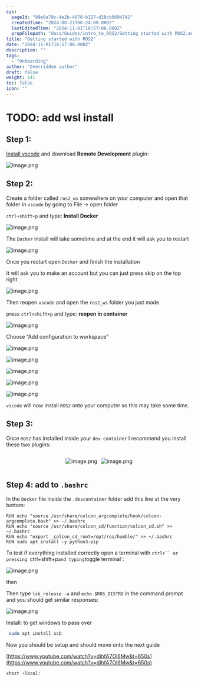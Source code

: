 ```yaml
---
sys:
  pageId: "89e0a78c-4e2b-4070-b327-d28cb0694742"
  createdTime: "2024-08-21T00:24:00.000Z"
  lastEditedTime: "2024-11-01T18:57:00.000Z"
  propFilepath: "docs/Guides/intro_to_ROS2/Getting started with ROS2.md"
title: "Getting started with ROS2"
date: "2024-11-01T18:57:00.000Z"
description: ""
tags:
  - "Onboarding"
author: "Overridden author"
draft: false
weight: 141
toc: false
icon: ""
---
```


# TODO: add wsl install

## Step 1:

[Install vscode](https://code.visualstudio.com/download) and download **Remote Development** plugin:

![image.png](https://prod-files-secure.s3.us-west-2.amazonaws.com/d518164a-d88e-44d1-a4ee-3adb3bd8bce0/efb52993-1881-4a40-b95e-6f020334f022/image.png?X-Amz-Algorithm=AWS4-HMAC-SHA256&X-Amz-Content-Sha256=UNSIGNED-PAYLOAD&X-Amz-Credential=ASIAZI2LB4665Q37XAJY%2F20250221%2Fus-west-2%2Fs3%2Faws4_request&X-Amz-Date=20250221T140141Z&X-Amz-Expires=3600&X-Amz-Security-Token=IQoJb3JpZ2luX2VjEK7%2F%2F%2F%2F%2F%2F%2F%2F%2F%2FwEaCXVzLXdlc3QtMiJIMEYCIQCZPgdI%2F3qPvLQEOP2yECyIrNjD8sZI3QN7WcQjPzMRIQIhAKAPVBmQdqjxRLormRiO3KaG4zca0fKyCZlXlDd3UfLNKogECNf%2F%2F%2F%2F%2F%2F%2F%2F%2F%2FwEQABoMNjM3NDIzMTgzODA1IgywpGN7%2FGf0Je4cUPIq3AOVRGWo2bHyiAUK0unOOr26WCANhUjbQkrkDXbn2oQOvsZzgEf207s6LXiButrX009kNhzw2p4zgjFln%2FCJmYfJMwzNF7OAUQszMWieSplZv5wXKIOMLSgJrwHXT8%2FuFEfDucvoHIB9%2BKmibf0HvtM0f8tYslFPYnfHI5LHikGxxqZwS9%2FuTSqysbeOltwbps3nVvs3k3DObpHvj%2BR3mb0QvtZnEt6yNzDFHbUon%2Fi5uP25wsWc2syvWWDR7bSbCXKfAsuCQfBMPJSIaLQVt4X2CNzEDq%2BCsIl0KANxjeC0lp6YmEfwLgtJ5bQO2sK0vMtKYgxxIctM2i7KNMN9WlcAhNLyRhS2wTGhwP4vCy4xLcmcz6P7hBWawMZQ9%2BiRH2%2FCWu1TaFtPG%2Fq%2BY0frJrO8dDzJPdLdz7pXNNu0onNpZVXZ3gnTsVmCkbh1l9UQIKkny7%2BXzsVDD%2FZ1mADE87%2FuZYyjEb5I1GzHzmCvDwbut6DsvixERtgwT82p%2FieEF2Lc5MEaVeuyf06AsOLaM4FYeXZCV0MhK8eLkVXpa%2BZptl5ONdOUkAKgQfjviTjU%2FkirXaQSs1dDKeagg97tbESIwgxSuQgq6GnFScD3eDldecjup7Y9cz6slubO6zD7geK9BjqkAaS7SL8botQZWk8b%2FZUIPBQWc%2FCKslyxlnGie5FTo0KfCibNjLg6AuYwN%2FiWl86SNmgHHvd95gJtMYyQb3rOcxdhGz1QZMlu29KqPzLGxN5UVpWYghz01YUbO5ofiJFycvP55MiFkvh1C5tIf%2BzAMBQKCo0zk%2FOko8ypukf45zUtzY7e4huGNt5DCW6awolf7K5Lq%2BD3M2X66B%2FGILJZo77RWP0o&X-Amz-Signature=9ac1afae3ed5c8502635e8c13ffd5dcc4547ef7326a5c8f6a3e4531247dd6d6c&X-Amz-SignedHeaders=host&x-id=GetObject)

## Step 2:

Create a folder called `ros2_ws` somewhere on your computer and open that folder in `vscode` by going to File → open folder 

`ctrl+shift+p` and type: **Install Docker**

![image.png](https://prod-files-secure.s3.us-west-2.amazonaws.com/d518164a-d88e-44d1-a4ee-3adb3bd8bce0/2269dc0e-1cd5-47ff-bceb-c04ad9b2eab0/image.png?X-Amz-Algorithm=AWS4-HMAC-SHA256&X-Amz-Content-Sha256=UNSIGNED-PAYLOAD&X-Amz-Credential=ASIAZI2LB4665Q37XAJY%2F20250221%2Fus-west-2%2Fs3%2Faws4_request&X-Amz-Date=20250221T140141Z&X-Amz-Expires=3600&X-Amz-Security-Token=IQoJb3JpZ2luX2VjEK7%2F%2F%2F%2F%2F%2F%2F%2F%2F%2FwEaCXVzLXdlc3QtMiJIMEYCIQCZPgdI%2F3qPvLQEOP2yECyIrNjD8sZI3QN7WcQjPzMRIQIhAKAPVBmQdqjxRLormRiO3KaG4zca0fKyCZlXlDd3UfLNKogECNf%2F%2F%2F%2F%2F%2F%2F%2F%2F%2FwEQABoMNjM3NDIzMTgzODA1IgywpGN7%2FGf0Je4cUPIq3AOVRGWo2bHyiAUK0unOOr26WCANhUjbQkrkDXbn2oQOvsZzgEf207s6LXiButrX009kNhzw2p4zgjFln%2FCJmYfJMwzNF7OAUQszMWieSplZv5wXKIOMLSgJrwHXT8%2FuFEfDucvoHIB9%2BKmibf0HvtM0f8tYslFPYnfHI5LHikGxxqZwS9%2FuTSqysbeOltwbps3nVvs3k3DObpHvj%2BR3mb0QvtZnEt6yNzDFHbUon%2Fi5uP25wsWc2syvWWDR7bSbCXKfAsuCQfBMPJSIaLQVt4X2CNzEDq%2BCsIl0KANxjeC0lp6YmEfwLgtJ5bQO2sK0vMtKYgxxIctM2i7KNMN9WlcAhNLyRhS2wTGhwP4vCy4xLcmcz6P7hBWawMZQ9%2BiRH2%2FCWu1TaFtPG%2Fq%2BY0frJrO8dDzJPdLdz7pXNNu0onNpZVXZ3gnTsVmCkbh1l9UQIKkny7%2BXzsVDD%2FZ1mADE87%2FuZYyjEb5I1GzHzmCvDwbut6DsvixERtgwT82p%2FieEF2Lc5MEaVeuyf06AsOLaM4FYeXZCV0MhK8eLkVXpa%2BZptl5ONdOUkAKgQfjviTjU%2FkirXaQSs1dDKeagg97tbESIwgxSuQgq6GnFScD3eDldecjup7Y9cz6slubO6zD7geK9BjqkAaS7SL8botQZWk8b%2FZUIPBQWc%2FCKslyxlnGie5FTo0KfCibNjLg6AuYwN%2FiWl86SNmgHHvd95gJtMYyQb3rOcxdhGz1QZMlu29KqPzLGxN5UVpWYghz01YUbO5ofiJFycvP55MiFkvh1C5tIf%2BzAMBQKCo0zk%2FOko8ypukf45zUtzY7e4huGNt5DCW6awolf7K5Lq%2BD3M2X66B%2FGILJZo77RWP0o&X-Amz-Signature=07f696a491c5c8a137fa2a67292c13ca27f62f7eb327bd2686c258ec523740da&X-Amz-SignedHeaders=host&x-id=GetObject)

The `Docker` install will take sometime and at the end it will ask you to restart

![image.png](https://prod-files-secure.s3.us-west-2.amazonaws.com/d518164a-d88e-44d1-a4ee-3adb3bd8bce0/ed233f78-be33-4b1f-b89c-9c346c0e961e/image.png?X-Amz-Algorithm=AWS4-HMAC-SHA256&X-Amz-Content-Sha256=UNSIGNED-PAYLOAD&X-Amz-Credential=ASIAZI2LB4665Q37XAJY%2F20250221%2Fus-west-2%2Fs3%2Faws4_request&X-Amz-Date=20250221T140141Z&X-Amz-Expires=3600&X-Amz-Security-Token=IQoJb3JpZ2luX2VjEK7%2F%2F%2F%2F%2F%2F%2F%2F%2F%2FwEaCXVzLXdlc3QtMiJIMEYCIQCZPgdI%2F3qPvLQEOP2yECyIrNjD8sZI3QN7WcQjPzMRIQIhAKAPVBmQdqjxRLormRiO3KaG4zca0fKyCZlXlDd3UfLNKogECNf%2F%2F%2F%2F%2F%2F%2F%2F%2F%2FwEQABoMNjM3NDIzMTgzODA1IgywpGN7%2FGf0Je4cUPIq3AOVRGWo2bHyiAUK0unOOr26WCANhUjbQkrkDXbn2oQOvsZzgEf207s6LXiButrX009kNhzw2p4zgjFln%2FCJmYfJMwzNF7OAUQszMWieSplZv5wXKIOMLSgJrwHXT8%2FuFEfDucvoHIB9%2BKmibf0HvtM0f8tYslFPYnfHI5LHikGxxqZwS9%2FuTSqysbeOltwbps3nVvs3k3DObpHvj%2BR3mb0QvtZnEt6yNzDFHbUon%2Fi5uP25wsWc2syvWWDR7bSbCXKfAsuCQfBMPJSIaLQVt4X2CNzEDq%2BCsIl0KANxjeC0lp6YmEfwLgtJ5bQO2sK0vMtKYgxxIctM2i7KNMN9WlcAhNLyRhS2wTGhwP4vCy4xLcmcz6P7hBWawMZQ9%2BiRH2%2FCWu1TaFtPG%2Fq%2BY0frJrO8dDzJPdLdz7pXNNu0onNpZVXZ3gnTsVmCkbh1l9UQIKkny7%2BXzsVDD%2FZ1mADE87%2FuZYyjEb5I1GzHzmCvDwbut6DsvixERtgwT82p%2FieEF2Lc5MEaVeuyf06AsOLaM4FYeXZCV0MhK8eLkVXpa%2BZptl5ONdOUkAKgQfjviTjU%2FkirXaQSs1dDKeagg97tbESIwgxSuQgq6GnFScD3eDldecjup7Y9cz6slubO6zD7geK9BjqkAaS7SL8botQZWk8b%2FZUIPBQWc%2FCKslyxlnGie5FTo0KfCibNjLg6AuYwN%2FiWl86SNmgHHvd95gJtMYyQb3rOcxdhGz1QZMlu29KqPzLGxN5UVpWYghz01YUbO5ofiJFycvP55MiFkvh1C5tIf%2BzAMBQKCo0zk%2FOko8ypukf45zUtzY7e4huGNt5DCW6awolf7K5Lq%2BD3M2X66B%2FGILJZo77RWP0o&X-Amz-Signature=1935a8e0e3050055ef83d218f67222e8e415873dda1003429855adc9cae9cd41&X-Amz-SignedHeaders=host&x-id=GetObject)

Once you restart open `Docker` and finish the installation

It will ask you to make an account but you can just press skip on the top right

![image.png](https://prod-files-secure.s3.us-west-2.amazonaws.com/d518164a-d88e-44d1-a4ee-3adb3bd8bce0/21010ad9-1659-4fd9-9f59-9932a09b2a3d/image.png?X-Amz-Algorithm=AWS4-HMAC-SHA256&X-Amz-Content-Sha256=UNSIGNED-PAYLOAD&X-Amz-Credential=ASIAZI2LB4665Q37XAJY%2F20250221%2Fus-west-2%2Fs3%2Faws4_request&X-Amz-Date=20250221T140141Z&X-Amz-Expires=3600&X-Amz-Security-Token=IQoJb3JpZ2luX2VjEK7%2F%2F%2F%2F%2F%2F%2F%2F%2F%2FwEaCXVzLXdlc3QtMiJIMEYCIQCZPgdI%2F3qPvLQEOP2yECyIrNjD8sZI3QN7WcQjPzMRIQIhAKAPVBmQdqjxRLormRiO3KaG4zca0fKyCZlXlDd3UfLNKogECNf%2F%2F%2F%2F%2F%2F%2F%2F%2F%2FwEQABoMNjM3NDIzMTgzODA1IgywpGN7%2FGf0Je4cUPIq3AOVRGWo2bHyiAUK0unOOr26WCANhUjbQkrkDXbn2oQOvsZzgEf207s6LXiButrX009kNhzw2p4zgjFln%2FCJmYfJMwzNF7OAUQszMWieSplZv5wXKIOMLSgJrwHXT8%2FuFEfDucvoHIB9%2BKmibf0HvtM0f8tYslFPYnfHI5LHikGxxqZwS9%2FuTSqysbeOltwbps3nVvs3k3DObpHvj%2BR3mb0QvtZnEt6yNzDFHbUon%2Fi5uP25wsWc2syvWWDR7bSbCXKfAsuCQfBMPJSIaLQVt4X2CNzEDq%2BCsIl0KANxjeC0lp6YmEfwLgtJ5bQO2sK0vMtKYgxxIctM2i7KNMN9WlcAhNLyRhS2wTGhwP4vCy4xLcmcz6P7hBWawMZQ9%2BiRH2%2FCWu1TaFtPG%2Fq%2BY0frJrO8dDzJPdLdz7pXNNu0onNpZVXZ3gnTsVmCkbh1l9UQIKkny7%2BXzsVDD%2FZ1mADE87%2FuZYyjEb5I1GzHzmCvDwbut6DsvixERtgwT82p%2FieEF2Lc5MEaVeuyf06AsOLaM4FYeXZCV0MhK8eLkVXpa%2BZptl5ONdOUkAKgQfjviTjU%2FkirXaQSs1dDKeagg97tbESIwgxSuQgq6GnFScD3eDldecjup7Y9cz6slubO6zD7geK9BjqkAaS7SL8botQZWk8b%2FZUIPBQWc%2FCKslyxlnGie5FTo0KfCibNjLg6AuYwN%2FiWl86SNmgHHvd95gJtMYyQb3rOcxdhGz1QZMlu29KqPzLGxN5UVpWYghz01YUbO5ofiJFycvP55MiFkvh1C5tIf%2BzAMBQKCo0zk%2FOko8ypukf45zUtzY7e4huGNt5DCW6awolf7K5Lq%2BD3M2X66B%2FGILJZo77RWP0o&X-Amz-Signature=79daf97090c354ac593a0b9d8709bf5335234137ef6347045a437e10d1f78277&X-Amz-SignedHeaders=host&x-id=GetObject)

Then reopen `vscode` and open the `ros2_ws` folder you just made

press `ctrl+shift+p` and type: **reopen in container**

![image.png](https://prod-files-secure.s3.us-west-2.amazonaws.com/d518164a-d88e-44d1-a4ee-3adb3bd8bce0/4e93b8c2-41ad-488c-8095-c74205196118/image.png?X-Amz-Algorithm=AWS4-HMAC-SHA256&X-Amz-Content-Sha256=UNSIGNED-PAYLOAD&X-Amz-Credential=ASIAZI2LB4665Q37XAJY%2F20250221%2Fus-west-2%2Fs3%2Faws4_request&X-Amz-Date=20250221T140141Z&X-Amz-Expires=3600&X-Amz-Security-Token=IQoJb3JpZ2luX2VjEK7%2F%2F%2F%2F%2F%2F%2F%2F%2F%2FwEaCXVzLXdlc3QtMiJIMEYCIQCZPgdI%2F3qPvLQEOP2yECyIrNjD8sZI3QN7WcQjPzMRIQIhAKAPVBmQdqjxRLormRiO3KaG4zca0fKyCZlXlDd3UfLNKogECNf%2F%2F%2F%2F%2F%2F%2F%2F%2F%2FwEQABoMNjM3NDIzMTgzODA1IgywpGN7%2FGf0Je4cUPIq3AOVRGWo2bHyiAUK0unOOr26WCANhUjbQkrkDXbn2oQOvsZzgEf207s6LXiButrX009kNhzw2p4zgjFln%2FCJmYfJMwzNF7OAUQszMWieSplZv5wXKIOMLSgJrwHXT8%2FuFEfDucvoHIB9%2BKmibf0HvtM0f8tYslFPYnfHI5LHikGxxqZwS9%2FuTSqysbeOltwbps3nVvs3k3DObpHvj%2BR3mb0QvtZnEt6yNzDFHbUon%2Fi5uP25wsWc2syvWWDR7bSbCXKfAsuCQfBMPJSIaLQVt4X2CNzEDq%2BCsIl0KANxjeC0lp6YmEfwLgtJ5bQO2sK0vMtKYgxxIctM2i7KNMN9WlcAhNLyRhS2wTGhwP4vCy4xLcmcz6P7hBWawMZQ9%2BiRH2%2FCWu1TaFtPG%2Fq%2BY0frJrO8dDzJPdLdz7pXNNu0onNpZVXZ3gnTsVmCkbh1l9UQIKkny7%2BXzsVDD%2FZ1mADE87%2FuZYyjEb5I1GzHzmCvDwbut6DsvixERtgwT82p%2FieEF2Lc5MEaVeuyf06AsOLaM4FYeXZCV0MhK8eLkVXpa%2BZptl5ONdOUkAKgQfjviTjU%2FkirXaQSs1dDKeagg97tbESIwgxSuQgq6GnFScD3eDldecjup7Y9cz6slubO6zD7geK9BjqkAaS7SL8botQZWk8b%2FZUIPBQWc%2FCKslyxlnGie5FTo0KfCibNjLg6AuYwN%2FiWl86SNmgHHvd95gJtMYyQb3rOcxdhGz1QZMlu29KqPzLGxN5UVpWYghz01YUbO5ofiJFycvP55MiFkvh1C5tIf%2BzAMBQKCo0zk%2FOko8ypukf45zUtzY7e4huGNt5DCW6awolf7K5Lq%2BD3M2X66B%2FGILJZo77RWP0o&X-Amz-Signature=c647419bf619ce1384746918368d7e3096fc82d97074777b52633556bafe7494&X-Amz-SignedHeaders=host&x-id=GetObject)

Choose “Add configuration to workspace”

![image.png](https://prod-files-secure.s3.us-west-2.amazonaws.com/d518164a-d88e-44d1-a4ee-3adb3bd8bce0/9560b282-5060-4989-ba37-97e7b2c22476/image.png?X-Amz-Algorithm=AWS4-HMAC-SHA256&X-Amz-Content-Sha256=UNSIGNED-PAYLOAD&X-Amz-Credential=ASIAZI2LB4665Q37XAJY%2F20250221%2Fus-west-2%2Fs3%2Faws4_request&X-Amz-Date=20250221T140141Z&X-Amz-Expires=3600&X-Amz-Security-Token=IQoJb3JpZ2luX2VjEK7%2F%2F%2F%2F%2F%2F%2F%2F%2F%2FwEaCXVzLXdlc3QtMiJIMEYCIQCZPgdI%2F3qPvLQEOP2yECyIrNjD8sZI3QN7WcQjPzMRIQIhAKAPVBmQdqjxRLormRiO3KaG4zca0fKyCZlXlDd3UfLNKogECNf%2F%2F%2F%2F%2F%2F%2F%2F%2F%2FwEQABoMNjM3NDIzMTgzODA1IgywpGN7%2FGf0Je4cUPIq3AOVRGWo2bHyiAUK0unOOr26WCANhUjbQkrkDXbn2oQOvsZzgEf207s6LXiButrX009kNhzw2p4zgjFln%2FCJmYfJMwzNF7OAUQszMWieSplZv5wXKIOMLSgJrwHXT8%2FuFEfDucvoHIB9%2BKmibf0HvtM0f8tYslFPYnfHI5LHikGxxqZwS9%2FuTSqysbeOltwbps3nVvs3k3DObpHvj%2BR3mb0QvtZnEt6yNzDFHbUon%2Fi5uP25wsWc2syvWWDR7bSbCXKfAsuCQfBMPJSIaLQVt4X2CNzEDq%2BCsIl0KANxjeC0lp6YmEfwLgtJ5bQO2sK0vMtKYgxxIctM2i7KNMN9WlcAhNLyRhS2wTGhwP4vCy4xLcmcz6P7hBWawMZQ9%2BiRH2%2FCWu1TaFtPG%2Fq%2BY0frJrO8dDzJPdLdz7pXNNu0onNpZVXZ3gnTsVmCkbh1l9UQIKkny7%2BXzsVDD%2FZ1mADE87%2FuZYyjEb5I1GzHzmCvDwbut6DsvixERtgwT82p%2FieEF2Lc5MEaVeuyf06AsOLaM4FYeXZCV0MhK8eLkVXpa%2BZptl5ONdOUkAKgQfjviTjU%2FkirXaQSs1dDKeagg97tbESIwgxSuQgq6GnFScD3eDldecjup7Y9cz6slubO6zD7geK9BjqkAaS7SL8botQZWk8b%2FZUIPBQWc%2FCKslyxlnGie5FTo0KfCibNjLg6AuYwN%2FiWl86SNmgHHvd95gJtMYyQb3rOcxdhGz1QZMlu29KqPzLGxN5UVpWYghz01YUbO5ofiJFycvP55MiFkvh1C5tIf%2BzAMBQKCo0zk%2FOko8ypukf45zUtzY7e4huGNt5DCW6awolf7K5Lq%2BD3M2X66B%2FGILJZo77RWP0o&X-Amz-Signature=3bd74f533c68e1fc98b2f45264aba966f3f6243d05ce0d6df57d8a00acec5904&X-Amz-SignedHeaders=host&x-id=GetObject)

![image.png](https://prod-files-secure.s3.us-west-2.amazonaws.com/d518164a-d88e-44d1-a4ee-3adb3bd8bce0/2ee63f81-886b-48e8-a553-dc6e5eac99e4/image.png?X-Amz-Algorithm=AWS4-HMAC-SHA256&X-Amz-Content-Sha256=UNSIGNED-PAYLOAD&X-Amz-Credential=ASIAZI2LB4665Q37XAJY%2F20250221%2Fus-west-2%2Fs3%2Faws4_request&X-Amz-Date=20250221T140141Z&X-Amz-Expires=3600&X-Amz-Security-Token=IQoJb3JpZ2luX2VjEK7%2F%2F%2F%2F%2F%2F%2F%2F%2F%2FwEaCXVzLXdlc3QtMiJIMEYCIQCZPgdI%2F3qPvLQEOP2yECyIrNjD8sZI3QN7WcQjPzMRIQIhAKAPVBmQdqjxRLormRiO3KaG4zca0fKyCZlXlDd3UfLNKogECNf%2F%2F%2F%2F%2F%2F%2F%2F%2F%2FwEQABoMNjM3NDIzMTgzODA1IgywpGN7%2FGf0Je4cUPIq3AOVRGWo2bHyiAUK0unOOr26WCANhUjbQkrkDXbn2oQOvsZzgEf207s6LXiButrX009kNhzw2p4zgjFln%2FCJmYfJMwzNF7OAUQszMWieSplZv5wXKIOMLSgJrwHXT8%2FuFEfDucvoHIB9%2BKmibf0HvtM0f8tYslFPYnfHI5LHikGxxqZwS9%2FuTSqysbeOltwbps3nVvs3k3DObpHvj%2BR3mb0QvtZnEt6yNzDFHbUon%2Fi5uP25wsWc2syvWWDR7bSbCXKfAsuCQfBMPJSIaLQVt4X2CNzEDq%2BCsIl0KANxjeC0lp6YmEfwLgtJ5bQO2sK0vMtKYgxxIctM2i7KNMN9WlcAhNLyRhS2wTGhwP4vCy4xLcmcz6P7hBWawMZQ9%2BiRH2%2FCWu1TaFtPG%2Fq%2BY0frJrO8dDzJPdLdz7pXNNu0onNpZVXZ3gnTsVmCkbh1l9UQIKkny7%2BXzsVDD%2FZ1mADE87%2FuZYyjEb5I1GzHzmCvDwbut6DsvixERtgwT82p%2FieEF2Lc5MEaVeuyf06AsOLaM4FYeXZCV0MhK8eLkVXpa%2BZptl5ONdOUkAKgQfjviTjU%2FkirXaQSs1dDKeagg97tbESIwgxSuQgq6GnFScD3eDldecjup7Y9cz6slubO6zD7geK9BjqkAaS7SL8botQZWk8b%2FZUIPBQWc%2FCKslyxlnGie5FTo0KfCibNjLg6AuYwN%2FiWl86SNmgHHvd95gJtMYyQb3rOcxdhGz1QZMlu29KqPzLGxN5UVpWYghz01YUbO5ofiJFycvP55MiFkvh1C5tIf%2BzAMBQKCo0zk%2FOko8ypukf45zUtzY7e4huGNt5DCW6awolf7K5Lq%2BD3M2X66B%2FGILJZo77RWP0o&X-Amz-Signature=590a35c69b0d8e4521bd31f5bbcbb58a94c6d6db890820b60628228efa7fdaf7&X-Amz-SignedHeaders=host&x-id=GetObject)

![image.png](https://prod-files-secure.s3.us-west-2.amazonaws.com/d518164a-d88e-44d1-a4ee-3adb3bd8bce0/ae1580b2-b048-407e-aed9-b584224a7a04/image.png?X-Amz-Algorithm=AWS4-HMAC-SHA256&X-Amz-Content-Sha256=UNSIGNED-PAYLOAD&X-Amz-Credential=ASIAZI2LB4665Q37XAJY%2F20250221%2Fus-west-2%2Fs3%2Faws4_request&X-Amz-Date=20250221T140141Z&X-Amz-Expires=3600&X-Amz-Security-Token=IQoJb3JpZ2luX2VjEK7%2F%2F%2F%2F%2F%2F%2F%2F%2F%2FwEaCXVzLXdlc3QtMiJIMEYCIQCZPgdI%2F3qPvLQEOP2yECyIrNjD8sZI3QN7WcQjPzMRIQIhAKAPVBmQdqjxRLormRiO3KaG4zca0fKyCZlXlDd3UfLNKogECNf%2F%2F%2F%2F%2F%2F%2F%2F%2F%2FwEQABoMNjM3NDIzMTgzODA1IgywpGN7%2FGf0Je4cUPIq3AOVRGWo2bHyiAUK0unOOr26WCANhUjbQkrkDXbn2oQOvsZzgEf207s6LXiButrX009kNhzw2p4zgjFln%2FCJmYfJMwzNF7OAUQszMWieSplZv5wXKIOMLSgJrwHXT8%2FuFEfDucvoHIB9%2BKmibf0HvtM0f8tYslFPYnfHI5LHikGxxqZwS9%2FuTSqysbeOltwbps3nVvs3k3DObpHvj%2BR3mb0QvtZnEt6yNzDFHbUon%2Fi5uP25wsWc2syvWWDR7bSbCXKfAsuCQfBMPJSIaLQVt4X2CNzEDq%2BCsIl0KANxjeC0lp6YmEfwLgtJ5bQO2sK0vMtKYgxxIctM2i7KNMN9WlcAhNLyRhS2wTGhwP4vCy4xLcmcz6P7hBWawMZQ9%2BiRH2%2FCWu1TaFtPG%2Fq%2BY0frJrO8dDzJPdLdz7pXNNu0onNpZVXZ3gnTsVmCkbh1l9UQIKkny7%2BXzsVDD%2FZ1mADE87%2FuZYyjEb5I1GzHzmCvDwbut6DsvixERtgwT82p%2FieEF2Lc5MEaVeuyf06AsOLaM4FYeXZCV0MhK8eLkVXpa%2BZptl5ONdOUkAKgQfjviTjU%2FkirXaQSs1dDKeagg97tbESIwgxSuQgq6GnFScD3eDldecjup7Y9cz6slubO6zD7geK9BjqkAaS7SL8botQZWk8b%2FZUIPBQWc%2FCKslyxlnGie5FTo0KfCibNjLg6AuYwN%2FiWl86SNmgHHvd95gJtMYyQb3rOcxdhGz1QZMlu29KqPzLGxN5UVpWYghz01YUbO5ofiJFycvP55MiFkvh1C5tIf%2BzAMBQKCo0zk%2FOko8ypukf45zUtzY7e4huGNt5DCW6awolf7K5Lq%2BD3M2X66B%2FGILJZo77RWP0o&X-Amz-Signature=20c6983c447d500e47e8e3b396b6f2be3613c0eb4e3bc0fe0cc3b2b87b6d1114&X-Amz-SignedHeaders=host&x-id=GetObject)

![image.png](https://prod-files-secure.s3.us-west-2.amazonaws.com/d518164a-d88e-44d1-a4ee-3adb3bd8bce0/53255b28-f75e-430f-b9e3-c0ac8577e42b/image.png?X-Amz-Algorithm=AWS4-HMAC-SHA256&X-Amz-Content-Sha256=UNSIGNED-PAYLOAD&X-Amz-Credential=ASIAZI2LB4665Q37XAJY%2F20250221%2Fus-west-2%2Fs3%2Faws4_request&X-Amz-Date=20250221T140141Z&X-Amz-Expires=3600&X-Amz-Security-Token=IQoJb3JpZ2luX2VjEK7%2F%2F%2F%2F%2F%2F%2F%2F%2F%2FwEaCXVzLXdlc3QtMiJIMEYCIQCZPgdI%2F3qPvLQEOP2yECyIrNjD8sZI3QN7WcQjPzMRIQIhAKAPVBmQdqjxRLormRiO3KaG4zca0fKyCZlXlDd3UfLNKogECNf%2F%2F%2F%2F%2F%2F%2F%2F%2F%2FwEQABoMNjM3NDIzMTgzODA1IgywpGN7%2FGf0Je4cUPIq3AOVRGWo2bHyiAUK0unOOr26WCANhUjbQkrkDXbn2oQOvsZzgEf207s6LXiButrX009kNhzw2p4zgjFln%2FCJmYfJMwzNF7OAUQszMWieSplZv5wXKIOMLSgJrwHXT8%2FuFEfDucvoHIB9%2BKmibf0HvtM0f8tYslFPYnfHI5LHikGxxqZwS9%2FuTSqysbeOltwbps3nVvs3k3DObpHvj%2BR3mb0QvtZnEt6yNzDFHbUon%2Fi5uP25wsWc2syvWWDR7bSbCXKfAsuCQfBMPJSIaLQVt4X2CNzEDq%2BCsIl0KANxjeC0lp6YmEfwLgtJ5bQO2sK0vMtKYgxxIctM2i7KNMN9WlcAhNLyRhS2wTGhwP4vCy4xLcmcz6P7hBWawMZQ9%2BiRH2%2FCWu1TaFtPG%2Fq%2BY0frJrO8dDzJPdLdz7pXNNu0onNpZVXZ3gnTsVmCkbh1l9UQIKkny7%2BXzsVDD%2FZ1mADE87%2FuZYyjEb5I1GzHzmCvDwbut6DsvixERtgwT82p%2FieEF2Lc5MEaVeuyf06AsOLaM4FYeXZCV0MhK8eLkVXpa%2BZptl5ONdOUkAKgQfjviTjU%2FkirXaQSs1dDKeagg97tbESIwgxSuQgq6GnFScD3eDldecjup7Y9cz6slubO6zD7geK9BjqkAaS7SL8botQZWk8b%2FZUIPBQWc%2FCKslyxlnGie5FTo0KfCibNjLg6AuYwN%2FiWl86SNmgHHvd95gJtMYyQb3rOcxdhGz1QZMlu29KqPzLGxN5UVpWYghz01YUbO5ofiJFycvP55MiFkvh1C5tIf%2BzAMBQKCo0zk%2FOko8ypukf45zUtzY7e4huGNt5DCW6awolf7K5Lq%2BD3M2X66B%2FGILJZo77RWP0o&X-Amz-Signature=c069d4d556d990a68048f6a7380593624aa3f0007459a4dfe4109e759f0cac43&X-Amz-SignedHeaders=host&x-id=GetObject)

![image.png](https://prod-files-secure.s3.us-west-2.amazonaws.com/d518164a-d88e-44d1-a4ee-3adb3bd8bce0/7c562767-5af9-4ffb-97d1-327bcdf4ee00/image.png?X-Amz-Algorithm=AWS4-HMAC-SHA256&X-Amz-Content-Sha256=UNSIGNED-PAYLOAD&X-Amz-Credential=ASIAZI2LB4665Q37XAJY%2F20250221%2Fus-west-2%2Fs3%2Faws4_request&X-Amz-Date=20250221T140141Z&X-Amz-Expires=3600&X-Amz-Security-Token=IQoJb3JpZ2luX2VjEK7%2F%2F%2F%2F%2F%2F%2F%2F%2F%2FwEaCXVzLXdlc3QtMiJIMEYCIQCZPgdI%2F3qPvLQEOP2yECyIrNjD8sZI3QN7WcQjPzMRIQIhAKAPVBmQdqjxRLormRiO3KaG4zca0fKyCZlXlDd3UfLNKogECNf%2F%2F%2F%2F%2F%2F%2F%2F%2F%2FwEQABoMNjM3NDIzMTgzODA1IgywpGN7%2FGf0Je4cUPIq3AOVRGWo2bHyiAUK0unOOr26WCANhUjbQkrkDXbn2oQOvsZzgEf207s6LXiButrX009kNhzw2p4zgjFln%2FCJmYfJMwzNF7OAUQszMWieSplZv5wXKIOMLSgJrwHXT8%2FuFEfDucvoHIB9%2BKmibf0HvtM0f8tYslFPYnfHI5LHikGxxqZwS9%2FuTSqysbeOltwbps3nVvs3k3DObpHvj%2BR3mb0QvtZnEt6yNzDFHbUon%2Fi5uP25wsWc2syvWWDR7bSbCXKfAsuCQfBMPJSIaLQVt4X2CNzEDq%2BCsIl0KANxjeC0lp6YmEfwLgtJ5bQO2sK0vMtKYgxxIctM2i7KNMN9WlcAhNLyRhS2wTGhwP4vCy4xLcmcz6P7hBWawMZQ9%2BiRH2%2FCWu1TaFtPG%2Fq%2BY0frJrO8dDzJPdLdz7pXNNu0onNpZVXZ3gnTsVmCkbh1l9UQIKkny7%2BXzsVDD%2FZ1mADE87%2FuZYyjEb5I1GzHzmCvDwbut6DsvixERtgwT82p%2FieEF2Lc5MEaVeuyf06AsOLaM4FYeXZCV0MhK8eLkVXpa%2BZptl5ONdOUkAKgQfjviTjU%2FkirXaQSs1dDKeagg97tbESIwgxSuQgq6GnFScD3eDldecjup7Y9cz6slubO6zD7geK9BjqkAaS7SL8botQZWk8b%2FZUIPBQWc%2FCKslyxlnGie5FTo0KfCibNjLg6AuYwN%2FiWl86SNmgHHvd95gJtMYyQb3rOcxdhGz1QZMlu29KqPzLGxN5UVpWYghz01YUbO5ofiJFycvP55MiFkvh1C5tIf%2BzAMBQKCo0zk%2FOko8ypukf45zUtzY7e4huGNt5DCW6awolf7K5Lq%2BD3M2X66B%2FGILJZo77RWP0o&X-Amz-Signature=d9851f46e7e05bb7fad2f6ed646f8708601827428ae58baa7b4ff1b03a33ee45&X-Amz-SignedHeaders=host&x-id=GetObject)

`vscode` will now install `ROS2` onto your computer so this may take some time.

## Step 3:

Once `ROS2` has installed inside your `dev-container` I recommend you install these two plugins:

<div style="display: flex;flex-direction: row; column-gap:10px; max-width: 630px;justify-content: center;">
<div>

![image.png](https://prod-files-secure.s3.us-west-2.amazonaws.com/d518164a-d88e-44d1-a4ee-3adb3bd8bce0/3fc3d550-5a54-4ba1-ba6b-faa01cdb7369/image.png?X-Amz-Algorithm=AWS4-HMAC-SHA256&X-Amz-Content-Sha256=UNSIGNED-PAYLOAD&X-Amz-Credential=ASIAZI2LB4663MFKQRXN%2F20250221%2Fus-west-2%2Fs3%2Faws4_request&X-Amz-Date=20250221T140145Z&X-Amz-Expires=3600&X-Amz-Security-Token=IQoJb3JpZ2luX2VjEK7%2F%2F%2F%2F%2F%2F%2F%2F%2F%2FwEaCXVzLXdlc3QtMiJGMEQCIEQ%2Fdj9AtudIfgvroDvbLCyZXE6FSlhZRqHK6sFjY4CUAiBsItX6M0iI2D8AW29tIxNOwArpHHaFKCnieAKWYE7llyqIBAjX%2F%2F%2F%2F%2F%2F%2F%2F%2F%2F8BEAAaDDYzNzQyMzE4MzgwNSIMPzCYlSB2YUcjJoL4KtwD%2FMyp5KxhpIRSoOzE8y2h0KVlzPCQp2Q5qD0FopV1tQIqUPdZ2523%2FbMESZA9qxiCbHMd230nM1pqbFgXdg9cg8Wh%2B6X0v744XHSigrolUI5DEEtFIfNha9vNM8poqDAS1BxXWQ2qiqMaXdhYLADk0fb4WsPu%2FXaxivZVPO5GJ1Ofi%2Fntz7ijFP4yRT3j1K%2BmVtKL5bH2VUIYjYxjKsUkLlSSgeGbdzHqJABRYZq5LDY4JjZqystunFyjZX6DDUMjC3Topx7APBmotgpTw4mkWEGkL6XuCHR%2FofUEYyCX7LxiCQIOFqbkqmudQ3fturOOpZ2834bZj24sKfA1Y29Q8QNDrJqFepdWujpR2N4k9Raji5o%2FruX5AuRkNxP66NBhmfg2YO38JiUjkBHrvCJp%2FfnzoKy8Ij1%2B%2FQDZC3nDdSfL1pEfLxjM4UOzGY5Xh55ALi%2BLapQAdMQsLqDtMfH0laSzISvCow8plEl1G4t2X0%2FHOyF7ikmwTPr3W9WloYFIv4IU8k3vU%2Bj5J46JOcPjVbBVNiEOWlbqeKBv96lMwe20eni8W3U3kMGv%2BB3SCF21nZ0V2r%2BQyfjseAWxMmDHGRY%2Fca4FLpN3MC49BBYKd52QOC24cK5k6SEkqEcwtYLivQY6pgHSuT4Nhoz7UQysX14GvA0reHfRrvAxuyFFSmcxK6gsySMRAjncWRffWKV2fl8o2w%2FNXpH3TAEkjrfsufgjoJ%2BSmiB3%2BxdxJ7BsXsLaz0ALrh3LF2%2B%2F1dYIYdKz5nxBnS3I0qfZRpuyeHMk1MtK3CzoLNOL%2F%2BT0L3CKm2xyK0oVazPO0%2BX81ee5SjgfWrV9YAmAbV7IenbR745wN4P%2BpcR8HXAbMau0&X-Amz-Signature=d19f819fb3ffbf3473af688aafd977b6cbdce270a9e6617d936bbaa68aa4fcfb&X-Amz-SignedHeaders=host&x-id=GetObject)

</div>
<div>

![image.png](https://prod-files-secure.s3.us-west-2.amazonaws.com/d518164a-d88e-44d1-a4ee-3adb3bd8bce0/d994cc66-13c2-4093-a5a3-f84cf4601a82/image.png?X-Amz-Algorithm=AWS4-HMAC-SHA256&X-Amz-Content-Sha256=UNSIGNED-PAYLOAD&X-Amz-Credential=ASIAZI2LB46662KMHKIK%2F20250221%2Fus-west-2%2Fs3%2Faws4_request&X-Amz-Date=20250221T140145Z&X-Amz-Expires=3600&X-Amz-Security-Token=IQoJb3JpZ2luX2VjEK7%2F%2F%2F%2F%2F%2F%2F%2F%2F%2FwEaCXVzLXdlc3QtMiJHMEUCIQDAeqwTNuSdc9u5l%2FFvM24IGab39wbKrEuP7uqBCV2msQIgZGE5hwPy%2FXnVdjPnQWFxNkb58mpiwokE6AR5%2Fquj0VIqiAQI1%2F%2F%2F%2F%2F%2F%2F%2F%2F%2F%2FARAAGgw2Mzc0MjMxODM4MDUiDLHv8bLxTJOsPf2r0yrcA8gjHJIZRAcxgL98r9xADTf5vcS3dDXXcQbb8bxRL%2FHVlOuI1QxWnEifygYoDVHR%2FT1fpI6Pdh8cLSMF%2Fgu9fOGaTGVHIZdABmOyz5qkT1pnuqJEeHFetSAUVBIBPKXxblef%2BxECZYLP%2B1U7cQQEi4KV6B4ojdnvnh92%2Bj42ppAPZ4Qc4vxhiSl%2FDwZg55rB0JN4rS87vR1t9uZBC6CvF%2BfKVvIbalW8Vue09vMZawGgPy4pIoCTjAErX3gc%2FQYpxsV2w54LXk4YK6hSN%2FW6o9dFNPG0Euvgq8f5x8pHJBWNinVFzCpZapdevh%2B%2FxPwhYhJ8WV96CC%2BltH4PQ8A5aMZdAzrb8sDyYMTwMLKcPFw0MzkiwgCsAbfSMwQ6MqbqS0AZK5pljomap%2BpkCHY4CVvH%2FYcq4iQ2lgLkLnNjIMzQyD50K0uiuoCOspRPWpWK6yuVZ7y%2FvgGQHSsf7s7oH1qFhKUaTT170pJjXwwjs5j85due9gVY0rxRTMZfSuzQTbYetGtdw172yZzhmwnVx8ISF1Ro2f18EjOGeQR5jhpzeDdbFJn%2BvTLRuvYU%2Bq5xnVcezW9ktBcp%2FmbMV7AMq3iu0o2CjSbuDJq1LzD%2FFGeXExJS24KHbD5zhmEoMOuB4r0GOqUBnd8hQdrRow5C7%2FVmZTrc%2BTsYquw3LQlXWHOywvEL%2FCaF4IT1BppmyYMax7CwTq8PQXFbIilUNCeUYQinrUtqynkr8%2F6TvspBh1L6%2B7zsSKGvWgwlg%2BcHkQAVCxVEap0zFFfnHGoOvLVBX2eapmUpvI6INR61icU%2F1FixPyJOZr%2BZpVLCrhU58kvWjQA04pDnhXqpgR%2FLcA0AlqdI9LI0KTGg8R3E&X-Amz-Signature=e6226134a308a9117e30be579de2a2f8d216366fd455245250e15f320740399e&X-Amz-SignedHeaders=host&x-id=GetObject)

</div>
</div>

## Step 4: add to `.bashrc`

In the `Docker` file inside the `.devcontainer` folder add this line at the very bottom: 

```docker
RUN echo "source /usr/share/colcon_argcomplete/hook/colcon-argcomplete.bash" >> ~/.bashrc
RUN echo "source /usr/share/colcon_cd/function/colcon_cd.sh" >> ~/.bashrc
RUN echo "export _colcon_cd_root=/opt/ros/humble/" >> ~/.bashrc
RUN sudo apt install -y python3-pip 
```

To test if everything installed correctly open a terminal with `ctrl+`` or pressing `ctrl+shift+p` and typing `toggle terminal`:

![image.png](https://prod-files-secure.s3.us-west-2.amazonaws.com/d518164a-d88e-44d1-a4ee-3adb3bd8bce0/6a4943d8-b04e-4c02-9a58-775f3384d1a5/image.png?X-Amz-Algorithm=AWS4-HMAC-SHA256&X-Amz-Content-Sha256=UNSIGNED-PAYLOAD&X-Amz-Credential=ASIAZI2LB4665Q37XAJY%2F20250221%2Fus-west-2%2Fs3%2Faws4_request&X-Amz-Date=20250221T140141Z&X-Amz-Expires=3600&X-Amz-Security-Token=IQoJb3JpZ2luX2VjEK7%2F%2F%2F%2F%2F%2F%2F%2F%2F%2FwEaCXVzLXdlc3QtMiJIMEYCIQCZPgdI%2F3qPvLQEOP2yECyIrNjD8sZI3QN7WcQjPzMRIQIhAKAPVBmQdqjxRLormRiO3KaG4zca0fKyCZlXlDd3UfLNKogECNf%2F%2F%2F%2F%2F%2F%2F%2F%2F%2FwEQABoMNjM3NDIzMTgzODA1IgywpGN7%2FGf0Je4cUPIq3AOVRGWo2bHyiAUK0unOOr26WCANhUjbQkrkDXbn2oQOvsZzgEf207s6LXiButrX009kNhzw2p4zgjFln%2FCJmYfJMwzNF7OAUQszMWieSplZv5wXKIOMLSgJrwHXT8%2FuFEfDucvoHIB9%2BKmibf0HvtM0f8tYslFPYnfHI5LHikGxxqZwS9%2FuTSqysbeOltwbps3nVvs3k3DObpHvj%2BR3mb0QvtZnEt6yNzDFHbUon%2Fi5uP25wsWc2syvWWDR7bSbCXKfAsuCQfBMPJSIaLQVt4X2CNzEDq%2BCsIl0KANxjeC0lp6YmEfwLgtJ5bQO2sK0vMtKYgxxIctM2i7KNMN9WlcAhNLyRhS2wTGhwP4vCy4xLcmcz6P7hBWawMZQ9%2BiRH2%2FCWu1TaFtPG%2Fq%2BY0frJrO8dDzJPdLdz7pXNNu0onNpZVXZ3gnTsVmCkbh1l9UQIKkny7%2BXzsVDD%2FZ1mADE87%2FuZYyjEb5I1GzHzmCvDwbut6DsvixERtgwT82p%2FieEF2Lc5MEaVeuyf06AsOLaM4FYeXZCV0MhK8eLkVXpa%2BZptl5ONdOUkAKgQfjviTjU%2FkirXaQSs1dDKeagg97tbESIwgxSuQgq6GnFScD3eDldecjup7Y9cz6slubO6zD7geK9BjqkAaS7SL8botQZWk8b%2FZUIPBQWc%2FCKslyxlnGie5FTo0KfCibNjLg6AuYwN%2FiWl86SNmgHHvd95gJtMYyQb3rOcxdhGz1QZMlu29KqPzLGxN5UVpWYghz01YUbO5ofiJFycvP55MiFkvh1C5tIf%2BzAMBQKCo0zk%2FOko8ypukf45zUtzY7e4huGNt5DCW6awolf7K5Lq%2BD3M2X66B%2FGILJZo77RWP0o&X-Amz-Signature=1605c355f19781006572f7311afbb6590f53de850ae48b6aa4c910958b80dfcc&X-Amz-SignedHeaders=host&x-id=GetObject)

then 

Then type `lsb_release -a` and `echo $ROS_DISTRO` in the command prompt and you should get similar responses:

![image.png](https://prod-files-secure.s3.us-west-2.amazonaws.com/d518164a-d88e-44d1-a4ee-3adb3bd8bce0/3e635dec-a805-4e85-8b9e-d000e5b71a4e/image.png?X-Amz-Algorithm=AWS4-HMAC-SHA256&X-Amz-Content-Sha256=UNSIGNED-PAYLOAD&X-Amz-Credential=ASIAZI2LB4665Q37XAJY%2F20250221%2Fus-west-2%2Fs3%2Faws4_request&X-Amz-Date=20250221T140141Z&X-Amz-Expires=3600&X-Amz-Security-Token=IQoJb3JpZ2luX2VjEK7%2F%2F%2F%2F%2F%2F%2F%2F%2F%2FwEaCXVzLXdlc3QtMiJIMEYCIQCZPgdI%2F3qPvLQEOP2yECyIrNjD8sZI3QN7WcQjPzMRIQIhAKAPVBmQdqjxRLormRiO3KaG4zca0fKyCZlXlDd3UfLNKogECNf%2F%2F%2F%2F%2F%2F%2F%2F%2F%2FwEQABoMNjM3NDIzMTgzODA1IgywpGN7%2FGf0Je4cUPIq3AOVRGWo2bHyiAUK0unOOr26WCANhUjbQkrkDXbn2oQOvsZzgEf207s6LXiButrX009kNhzw2p4zgjFln%2FCJmYfJMwzNF7OAUQszMWieSplZv5wXKIOMLSgJrwHXT8%2FuFEfDucvoHIB9%2BKmibf0HvtM0f8tYslFPYnfHI5LHikGxxqZwS9%2FuTSqysbeOltwbps3nVvs3k3DObpHvj%2BR3mb0QvtZnEt6yNzDFHbUon%2Fi5uP25wsWc2syvWWDR7bSbCXKfAsuCQfBMPJSIaLQVt4X2CNzEDq%2BCsIl0KANxjeC0lp6YmEfwLgtJ5bQO2sK0vMtKYgxxIctM2i7KNMN9WlcAhNLyRhS2wTGhwP4vCy4xLcmcz6P7hBWawMZQ9%2BiRH2%2FCWu1TaFtPG%2Fq%2BY0frJrO8dDzJPdLdz7pXNNu0onNpZVXZ3gnTsVmCkbh1l9UQIKkny7%2BXzsVDD%2FZ1mADE87%2FuZYyjEb5I1GzHzmCvDwbut6DsvixERtgwT82p%2FieEF2Lc5MEaVeuyf06AsOLaM4FYeXZCV0MhK8eLkVXpa%2BZptl5ONdOUkAKgQfjviTjU%2FkirXaQSs1dDKeagg97tbESIwgxSuQgq6GnFScD3eDldecjup7Y9cz6slubO6zD7geK9BjqkAaS7SL8botQZWk8b%2FZUIPBQWc%2FCKslyxlnGie5FTo0KfCibNjLg6AuYwN%2FiWl86SNmgHHvd95gJtMYyQb3rOcxdhGz1QZMlu29KqPzLGxN5UVpWYghz01YUbO5ofiJFycvP55MiFkvh1C5tIf%2BzAMBQKCo0zk%2FOko8ypukf45zUtzY7e4huGNt5DCW6awolf7K5Lq%2BD3M2X66B%2FGILJZo77RWP0o&X-Amz-Signature=d5a7ac1efddda3ed11d4dbd95725e3058d1bdb025395984ddec1b93520c30613&X-Amz-SignedHeaders=host&x-id=GetObject)

Install:  to get windows to pass over

```bash
 sudo apt install xcb
```

Now you should be setup and should move onto the next guide 

[https://www.youtube.com/watch?v=dihfA7Ol6Mw&t=650s](https://www.youtube.com/watch?v=dihfA7Ol6Mw&t=650s)

```python
xhost +local:
```
